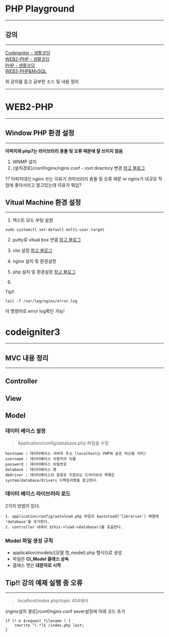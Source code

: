 # PHP Playground
---

## 강의
---

[Codeigniter - 생활코딩](https://opentutorials.org/course/697/3829)  
[WEB2-PHP - 생활코딩](https://www.youtube.com/watch?v=Qh_6JheU_gY&list=PLuHgQVnccGMAMMNByX8Bf1BkVrShBhj1I)  
[PHP - 생활코딩](https://www.youtube.com/watch?v=dy9yQIx38u8&list=PLuHgQVnccGMDzq8zAwEY5lvwDWXWTZjB6)  
[WEB3-PHP&MySQL](https://www.youtube.com/watch?v=NChP-7KMQ_U&list=PLuHgQVnccGMA5836CvWfieEQy0T0ov6Jh)  

위 강의를 듣고 공부한 소스 및 내용 정리

---

# WEB2-PHP
---

## Window PHP 환경 설정
---

**아파치와 php7는 라이브러리 충돌 및 오류 때문에 잘 쓰이지 않음**

1. WNMP 설치
2. {설치경로}/conf/nginx/nginx.conf - root directory 변경
[참고 블로그](https://niceman.tistory.com/135)


?? 아파치대신 nginx 쓰는 이유가 라이브러리 충돌 및 오류 때문 or nginx가 대규모 작업에 좋아서라고 알고있는데 이유가 뭐임?

## Vitual Machine 환경 설정
---


1. 텍스트 모드 부팅 설정

```
sudo systemctl set-default multi-user.target
```

2. putty로 vitual box 연결
[참고 블로그](https://m.blog.naver.com/skddms/220575084716)  

3. vim 설정
[참고 블로그](https://hyoje420.tistory.com/51)  

4. nginx 설치 및 환경설정

5. php 설치 및 환경설정
[참고 블로그](https://www.manualfactory.net/10903)

6. 

Tip!!
```
tail -f /var/log/nginx/error.log 
```
이 명령어로 error log확인 가능!

# codeigniter3
---

## MVC 내용 정리
---

## Controller

## View

## Model

### 데이터 베이스 설정

> Application/config/database.php 파일을 수정
```
hostname : 데이터베이스 서버의 주소 (localhost는 PHP와 같은 머신을 의미)
username : 데이터베이스 사용자의 이름
password : 데이터베이스 비밀번호
database : 데이터베이스 명
dbdriver : 데이터베이스의 종류로 지원되는 드라이브의 목록은 system/database/drivers 디렉토리명을 참고한다.
```

### 데이터 베이스 라이브러리 로드
2가지 방법이 있다.

```
1. application/config/autoload.php 파일의 $autoload['libraries'] 배열에 'database'를 추가한다. 
2. controller 내에서 $this->load->database()를 호출한다.
```



### Model 파일 생성 규칙
 - application/models/{모델 명_model}.php 형식으로 생성
 - 파일은 **CI_Model 클래스 상속**
 - 클래스 명은 **대문자로 시작**



## Tip!! 강의 예제 실행 중 오류
---
> localhost/index.php/topic 404에러

{nginx설치 경로}/conf/nginx.conf sever설정에 아래 코드 추가 

```
if (!-e $request_filename ) {
	rewrite ^(.*)$ /index.php last;
}
```
